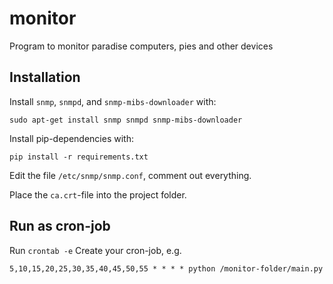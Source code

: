 # monitor
Program to monitor paradise computers, pies and other devices

## Installation
Install `snmp`, `snmpd`, and `snmp-mibs-downloader`  with:
``` 
sudo apt-get install snmp snmpd snmp-mibs-downloader
```

Install pip-dependencies with:
```
pip install -r requirements.txt
```

Edit the file `/etc/snmp/snmp.conf`, comment out everything.

Place the `ca.crt`-file into the project folder.

## Run as cron-job
Run `crontab -e`
Create your cron-job, e.g. 
```
5,10,15,20,25,30,35,40,45,50,55 * * * * python /monitor-folder/main.py
``` 
